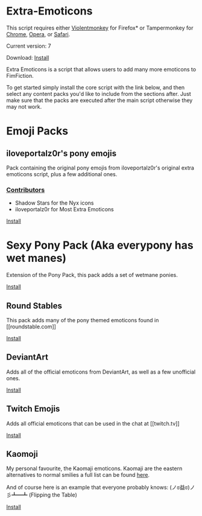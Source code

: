 Extra-Emoticons
===============
This script requires either [Violentmonkey](https://addons.mozilla.org/en-US/firefox/addon/violentmonkey/) for Firefox* or Tampermonkey for [Chrome](https://chrome.google.com/webstore/detail/tampermonkey/dhdgffkkebhmkfjojejmpbldmpobfkfo?hl=en), [Opera](https://addons.opera.com/en/extensions/details/tampermonkey-beta/?display=en), or [Safari](https://tampermonkey.net/?browser=safari).

Current version: 7

Download: [Install](https://raw.githubusercontent.com/Sollace/Extra-Emoticons/master/EE.user.js)

Extra Emoticons is a script that allows users to add many more emoticons to FimFiction.

To get started simply install the core script with the link below, and then select any content packs you'd like to include from the sections after. Just make sure that the packs are executed after the main script otherwise they may not work.

# Emoji Packs

## iloveportalz0r's pony emojis

Pack containing the original pony emojis from iloveportalz0r's original extra emoticons script, plus a few additional ones.

### [Contributors](https://www.deviantart.com/users/outgoing?https://github.com/Sollace/Extra-Emoticons/wiki/Pony-Emoticons-Pack-Contributors)
 - Shadow Stars  for the Nyx icons
 - iloveportalz0r for Most Extra Emoticons

[Install](https://github.com/Sollace/Extra-Emoticons/raw/master/Pony_Emoticons_Pack.user.js)

# Sexy Pony Pack (Aka everypony has wet manes)

Extension of the Pony Pack, this pack adds a set of wetmane ponies.

[Install](https://github.com/Sollace/Extra-Emoticons/raw/master/Sexy_Pony_Emoticons_Pack.user.js)

## Round Stables

This pack adds many of the pony themed emoticons found in [[roundstable.com]]

[Install](https://github.com/Sollace/Extra-Emoticons/raw/master/Round_Stables_Pony_Pack.user.js)

## DeviantArt

Adds all of the official emoticons from DeviantArt, as well as a few unofficial ones.

[Install](https://github.com/Sollace/Extra-Emoticons/raw/master/DeviantArt_Emoticons_Pack.user.js)

## Twitch Emojis

Adds all official emoticons that can be used in the chat at [[twitch.tv]]

[Install](https://github.com/Sollace/Extra-Emoticons/raw/master/TwitchTV_Emoticons_Pack.user.js)

## Kaomoji

My personal favourite, the Kaomaji emoticons. Kaomaji are the eastern alternatives to normal smilies a full list can be found [here](http://www.chatslang.com/emoticons/kaomoji).

And of course here is an example that everyone probably knows: (ノಠ益ಠ)ノ彡┻━┻ (Flipping the Table)

[Install](https://github.com/Sollace/Extra-Emoticons/raw/master/Kaomoji_Emoticons_Pack.user.js)
